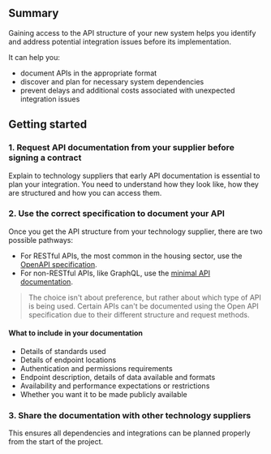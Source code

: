 ## Summary

Gaining access to the API structure of your new system helps you identify and address potential integration issues before its implementation.

It can help you:

* document APIs in the appropriate format  
* discover and plan for necessary system dependencies  
* prevent delays and additional costs associated with unexpected integration issues

## Getting started

### 1. Request API documentation from your supplier before signing a contract 

Explain to technology suppliers that early API documentation is essential to plan your integration. You need to understand how they look like, how they are structured and how you can access them.

### 2. Use the correct specification to document your API

Once you get the API structure from your technology supplier, there are two possible pathways:

* For RESTful APIs, the most common in the housing sector, use the [OpenAPI specification](https://housing-data-standards.netlify.app/procurement/describe-apis-using-the-openapi-specification/).  
* For non-RESTful APIs, like GraphQL, use the [minimal API documentation](https://housing-data-standards.netlify.app/procurement/minimal-api-documentation/).

> The choice isn't about preference, but rather about which type of API is being used. Certain APIs can't be documented using the Open API specification due to their different structure and request methods.

#### What to include in your documentation

* Details of standards used  
* Details of endpoint locations  
* Authentication and permissions requirements  
* Endpoint description, details of data available and formats  
* Availability and performance expectations or restrictions  
* Whether you want it to be made publicly available

### 3. Share the documentation with other technology suppliers

This ensures all dependencies and integrations can be planned properly from the start of the project.
